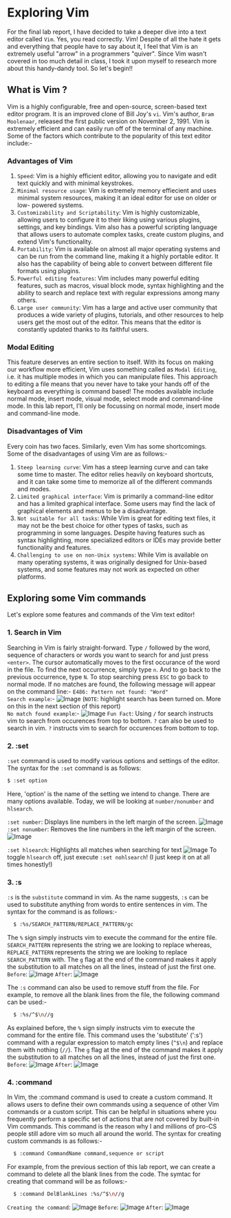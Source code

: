 # Exploring Vim
For the final lab report, I have decided to take a deeper dive into a text editor called `Vim`. Yes, you read correctly. Vim! Despite of all the hate it gets and everything that people have to say about it, I feel that Vim is an extremely useful "arrow" in a programmers "quiver". Since Vim wasn't covered in too much detail in class, I took it upon myself to research more about this handy-dandy tool. So let's begin!!
## What is Vim ?
Vim is a highly configurable, free and open-source, screen-based text editor program. It is an improved clone of Bill Joy's `vi`. Vim's author, `Bram Moolenaar`, released the first public version on November 2, 1991. Vim is extremely efficient and can easily run off of the terminal of any machine.
Some of the factors which contribute to the popularity of this text editor include:-
### Advantages of Vim
1. `Speed`: Vim is a highly efficient editor, allowing you to navigate and edit text quickly and with minimal keystrokes.
2. `Minimal resource usage`: Vim is extremely memory effiecient and uses minimal system resources, making it an ideal editor for use on older or low-              powered systems.
3. `Customizability and Scriptability`: Vim is highly customizable, allowing users to configure it to their liking using various plugins, settings, and                      key bindings. Vim also has a powerful scripting language that allows users to automate complex tasks, create custom plugins, and extend Vim's functionality.
4. `Portability`: Vim is available on almost all major operating systems and can be run from the command line, making it a highly portable editor. It also has the capability of being able to convert between different file formats using plugins. 
5. `Powerful editing features`: Vim includes many powerful editing features, such as macros, visual block mode, syntax highlighting and the ability to search and replace text with regular expressions among many others.
6. `Large user community`: Vim has a large and active user community that produces a wide variety of plugins, tutorials, and other resources to help users get the most out of the editor. This means that the editor is constantly updated thanks to its faithful users.
### Modal Editing
This feature deserves an entire section to itself. With its focus on making our workflow more efficient, Vim uses something called as `Modal Editing`, i.e. it has multiple modes in which you can manipulate files. This approach to editing a file means that you never have to take your hands off of the keyboard as everything is command based! The modes available include normal mode, insert mode, visual mode, select mode and command-line mode. In this lab report, I'll only be focussing on normal mode, insert mode and command-line mode.
### Disadvantages of Vim
Every coin has two faces. Similarly, even Vim has some shortcomings. Some of the disadvantages of using Vim are as follows:-
1. `Steep learning curve`: Vim has a steep learning curve and can take some time to master. The editor relies heavily on keyboard shortcuts, and it can take some time to memorize all of the different commands and modes.
2. `Limited graphical interface`: Vim is primarily a command-line editor and has a limited graphical interface. Some users may find the lack of graphical elements and menus to be a disadvantage.
3. `Not suitable for all tasks`: While Vim is great for editing text files, it may not be the best choice for other types of tasks, such as programming in some languages. Despite having features such as syntax highlighting, more specialized editors or IDEs may provide better functionality and features.
4. `Challenging to use on non-Unix systems`: While Vim is available on many operating systems, it was originally designed for Unix-based systems, and some features may not work as expected on other platforms.
## Exploring some Vim commands
Let's explore some features and commands of the Vim text editor!
### 1. Search in Vim
Searching in Vim is fairly straight-forward. Type `/` followed by the word, sequence of characters or words you want to search for and just press `<enter>`. The cursor automatically moves to the first occurance of the word in the file. To find the next occurrence, simply type `n`. And to go back to the previous occurrence, type `N`. To stop searching press `ESC` to go back to normal mode. If no matches are found, the following message will appear on the command line:-
`E486: Pattern not found: "Word"`\
`Search example`:-
![Image](L1.jpg)
(`NOTE`: highlight search has been turned on. More on this in the next section of this report)\
`No match found example`:-
![Image](L2.jpg)
`Fun Fact`: Using `/` for search instructs vim to search from occurences from top to bottom. `?` can also be used to search in vim. `?` instructs vim to search for occurences from bottom to top.
### 2. :set
`:set` command is used to modify various options and settings of the editor. The syntax for the `:set` command is as follows:
```bash
$ :set option
```
Here, 'option' is the name of the setting we intend to change.
There are many options available. Today, we will be looking at `number/nonumber` and `hlsearch`.

`:set number`: Displays line numbers in the left margin of the screen.
![Image](L3.jpg)
`:set nonumber`: Removes the line numbers in the left margin of the screen.
![Image](L4.jpg)

`:set hlsearch`: Highlights all matches when searching for text
![Image](L5.jpg)
To toggle `hlsearch` off, just execute `:set nohlsearch`! (I just keep it on at all times honestly!)
### 3. :s
`:s` is the `substitute` command in vim. As the name suggests, `:s` can be used to substitute anything from words to entire sentences in vim. The syntax for the command is as follows:-
```bash
  $ :%s/SEARCH_PATTERN/REPLACE_PATTERN/gc
```
The `%` sign simply instructs vim to execute the command for the entire file. `SEARCH_PATTERN` represents the string we are looking to replace whereas, `REPLACE_PATTERN` represents the string we are looking to replace `SEARCH_PATTERN` with. The `g` flag at the end of the command makes it apply the substitution to all matches on all the lines, instead of just the first one.
`Before`:
![Image](L6.jpg)
`After`:
![Image](L7.jpg)

The `:s` command can also be used to remove stuff from the file. For example, to remove all the blank lines from the file, the following command can be used:-
```bash
  $ :%s/^$\n//g
```
As explained before, the `%` sign simply instructs vim to execute the command for the entire file. This command uses the 'substitute' (':s') command with a regular expression to match empty lines (`^$\n`) and replace them with nothing (`//`). The `g` flag at the end of the command makes it apply the substitution to all matches on all the lines, instead of just the first one.
`Before`:
![Image](L8.jpg)
`After`:
![Image](L9.jpg)
### 4. :command
In Vim, the :command command is used to create a custom command. It allows users to define their own commands using a sequence of other Vim commands or a custom script. This can be helpful in situations where you frequently perform a specific set of actions that are not covered by built-in Vim commands. This command is the reason why I and millions of pro-CS people still adore vim so much all around the world. The syntax for creating custom commands is as follows:-
```bash
  $ :command CommandName command,sequence or script
```
For example, from the previous section of this lab report, we can create a command to delete all the blank lines from the code. The symtac for creating that command will be as follows:-
```bash
  $ :command DelBlankLines :%s/^$\n//g 
```
`Creating the command`:
![Image](L10.jpg)
`Before`:
![Image](L11.jpg)
`After`:
![Image](L12.jpg)
